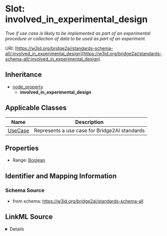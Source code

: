 # Slot: involved_in_experimental_design
_True if use case is likely to be implemented as part of an experimental procedure or collection of data to be used as part of an experiment._


URI: [https://w3id.org/bridge2ai/standards-schema-all/:involved_in_experimental_design](https://w3id.org/bridge2ai/standards-schema-all/:involved_in_experimental_design)




## Inheritance

* [node_property](node_property.md)
    * **involved_in_experimental_design**





## Applicable Classes

| Name | Description |
| --- | --- |
[UseCase](UseCase.md) | Represents a use case for Bridge2AI standards






## Properties

* Range: [Boolean](Boolean.md)







## Identifier and Mapping Information







### Schema Source


* from schema: https://w3id.org/bridge2ai/standards-schema-all




## LinkML Source

<details>
```yaml
name: involved_in_experimental_design
description: True if use case is likely to be implemented as part of an experimental
  procedure or collection of data to be used as part of an experiment.
from_schema: https://w3id.org/bridge2ai/standards-schema-all
rank: 1000
is_a: node_property
domain: NamedThing
alias: involved_in_experimental_design
domain_of:
- UseCase
range: boolean

```
</details>